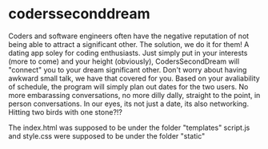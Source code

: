 # codersseconddream

Coders and software engineers often have the negative reputation of not being able to attract a significant other. The solution, we do it for them! A dating app soley for coding enthusiasts. Just simply put in your interests (more to come) and your height (obviously), CodersSecondDream will "connect" you to your dream significant other. Don't worry about having awkward small talk, we have that covered for you. Based on your avaliability of schedule, the program will simply plan out dates for the two users. No more embarassing conversations, no more dilly dally, straight to the point, in person conversations. In our eyes, its not just a date, its also networking. Hitting two birds with one stone?!? 

The index.html was supposed to be under the folder "templates"
script.js and style.css were supposed to be under the folder "static"
